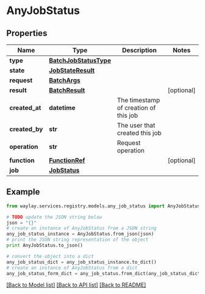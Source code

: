 # AnyJobStatus


## Properties

Name | Type | Description | Notes
------------ | ------------- | ------------- | -------------
**type** | [**BatchJobStatusType**](BatchJobStatusType.md) |  | 
**state** | [**JobStateResult**](JobStateResult.md) |  | 
**request** | [**BatchArgs**](BatchArgs.md) |  | 
**result** | [**BatchResult**](BatchResult.md) |  | [optional] 
**created_at** | **datetime** | The timestamp of creation of this job | 
**created_by** | **str** | The user that created this job | 
**operation** | **str** | Request operation | 
**function** | [**FunctionRef**](FunctionRef.md) |  | [optional] 
**job** | [**JobStatus**](JobStatus.md) |  | 

## Example

```python
from waylay.services.registry.models.any_job_status import AnyJobStatus

# TODO update the JSON string below
json = "{}"
# create an instance of AnyJobStatus from a JSON string
any_job_status_instance = AnyJobStatus.from_json(json)
# print the JSON string representation of the object
print AnyJobStatus.to_json()

# convert the object into a dict
any_job_status_dict = any_job_status_instance.to_dict()
# create an instance of AnyJobStatus from a dict
any_job_status_form_dict = any_job_status.from_dict(any_job_status_dict)
```
[[Back to Model list]](../README.md#documentation-for-models) [[Back to API list]](../README.md#documentation-for-api-endpoints) [[Back to README]](../README.md)


